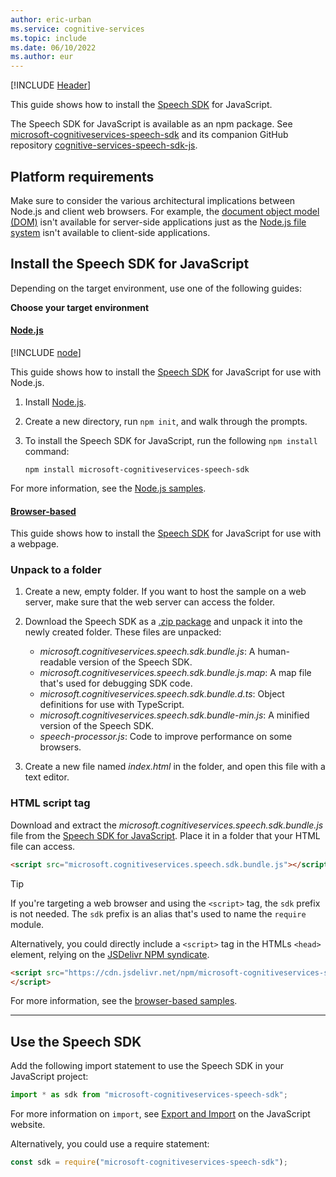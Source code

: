 ```yaml
---
author: eric-urban
ms.service: cognitive-services
ms.topic: include
ms.date: 06/10/2022
ms.author: eur
---
```


[!INCLUDE [Header](../../common/javascript.md)]

This guide shows how to install the [Speech SDK](~/articles/cognitive-services/speech-service/speech-sdk.md) for JavaScript. 

The Speech SDK for JavaScript is available as an npm package. See [microsoft-cognitiveservices-speech-sdk](https://www.npmjs.com/package/microsoft-cognitiveservices-speech-sdk) and its companion GitHub repository [cognitive-services-speech-sdk-js](https://github.com/Microsoft/cognitive-services-speech-sdk-js).

## Platform requirements

Make sure to consider the various architectural implications between Node.js and client web browsers. For example, the [document object model (DOM)](https://en.wikipedia.org/wiki/Document_Object_Model) isn't available for server-side applications just as the [Node.js file system](https://nodejs.org/api/fs.html) isn't available to client-side applications.

## Install the Speech SDK for JavaScript

Depending on the target environment, use one of the following guides:

**Choose your target environment**

#### [Node.js](#tab/nodejs)

[!INCLUDE [node](javascript-node.md)]

This guide shows how to install the [Speech SDK](~/articles/cognitive-services/speech-service/speech-sdk.md) for JavaScript for use with Node.js. 

1. Install [Node.js](https://nodejs.org/).
1. Create a new directory, run `npm init`, and walk through the prompts.
1. To install the Speech SDK for JavaScript, run the following `npm install` command:

    ```console
    npm install microsoft-cognitiveservices-speech-sdk
    ```

For more information, see the [Node.js samples](https://github.com/Azure-Samples/cognitive-services-speech-sdk/tree/master/speech/quickstart/javascript/node).

#### [Browser-based](#tab/browser)

This guide shows how to install the [Speech SDK](~/articles/cognitive-services/speech-service/speech-sdk.md) for JavaScript for use with a webpage.

### Unpack to a folder

1. Create a new, empty folder. If you want to host the sample on a web server, make sure that the web server can access the folder.

1. Download the Speech SDK as a [.zip package](https://aka.ms/csspeech/jsbrowserpackage) and unpack it into the newly created folder. These files are unpacked:
    - *microsoft.cognitiveservices.speech.sdk.bundle.js*: A human-readable version of the Speech SDK.
    - *microsoft.cognitiveservices.speech.sdk.bundle.js.map*: A map file that's used for debugging SDK code.
    - *microsoft.cognitiveservices.speech.sdk.bundle.d.ts*: Object definitions for use with TypeScript.
    - *microsoft.cognitiveservices.speech.sdk.bundle-min.js*: A minified version of the Speech SDK.
    - *speech-processor.js*: Code to improve performance on some browsers.

1. Create a new file named *index.html* in the folder, and open this file with a text editor.

### HTML script tag

Download and extract the *microsoft.cognitiveservices.speech.sdk.bundle.js* file from the [Speech SDK for JavaScript](https://aka.ms/csspeech/jsbrowserpackage). Place it in a folder that your HTML file can access.

```html
<script src="microsoft.cognitiveservices.speech.sdk.bundle.js"></script>;
```

> [!TIP]
> If you're targeting a web browser and using the `<script>` tag, the `sdk` prefix is not needed. The `sdk` prefix is an alias that's used to name the `require` module.

Alternatively, you could directly include a `<script>` tag in the HTMLs `<head>` element, relying on the [JSDelivr NPM syndicate](https://www.jsdelivr.com/package/npm/microsoft-cognitiveservices-speech-sdk).

```html
<script src="https://cdn.jsdelivr.net/npm/microsoft-cognitiveservices-speech-sdk@latest/distrib/browser/microsoft.cognitiveservices.speech.sdk.bundle-min.js">
</script>
```

For more information, see the [browser-based samples](https://github.com/Azure-Samples/cognitive-services-speech-sdk/tree/master/speech/quickstart/javascript/browser).

---

## Use the Speech SDK

Add the following import statement to use the Speech SDK in your JavaScript project:

```javascript
import * as sdk from "microsoft-cognitiveservices-speech-sdk";
```

For more information on `import`, see [Export and Import](https://javascript.info/import-export) on the JavaScript website.

Alternatively, you could use a require statement:

```javascript
const sdk = require("microsoft-cognitiveservices-speech-sdk");
```

